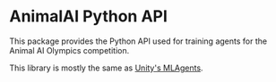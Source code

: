 # AnimalAI Python API

This package provides the Python API used for training agents for the Animal AI Olympics competition.

This library is mostly the same as [Unity's MLAgents](https://github.com/Unity-Technologies/ml-agents).